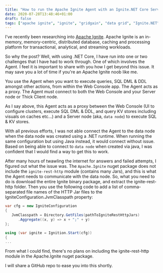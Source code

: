 ```yaml
---
title: "How to run the Apache Ignite Agent with an Ignite.NET Core Server Node"
date: 2020-07-28T13:48:46+01:00
draft: false
tags: ["apache ignite", "ignite", "gridgain", "data grid", "Ignite.NET"]
---
```


I've recently been researching into [Apache Ignite](https://apacheignite-net.readme.io/docs/getting-started).  Apache Ignite is an in-memory, memory-centric, distributed database, caching and processing platform for transactional, analytical, and streaming workloads.  

So why the post?  Well, with using .NET Core, I have run into one or two challenges that I have had to work through.  One of which involves the Agent.  I feel it is important to share with you how I get beyond this issue.  It may save you a lot of time if you're an Apache Ignite noob like me.  

You use the Agent when you want to execute queries, SQL DML & DDL amongst other actions, from within the Web Console app.  The Agent acts as a proxy.  The Agent must connect to both the Web Console and your Server node or Thick Client node.

As I say above, this Agent acts as a proxy between the Web Console (UI to configure clusters, execute SQL DML & DDL, and query KV stores including visuals on caches etc…) and a Server node (aka, `data node`) to execute SQL & KV stores.

With all previous efforts, I was not able connect the Agent to the data node when the data node was created using a .NET runtime.  When running the same configuration but using Java instead, it would connect without issue.  Based on being able to connect to `data node` when created via java, I was confident that I would find a way to get this to work.

After many hours of twawling the internet for answers and failed attempts, I figured out what the issue was.  The `Apache.Ignite` nuget package does not include the `ignite-rest-http` module (contains many Jars), and this is what the Agent needs to communicate with the data node.  So, what you need to do is download the entire Ignite binary package, and extract the ignite-rest-http folder.  Then you use the following code to add a list of comma-separated file names of the HTTP Jar files to the IgniteConfiguration.JvmClasspath property:

```csharp
var cfg = new IgniteConfiguration
{
   JvmClasspath = Directory.GetFiles(pathToIgniteRestHttpJars)
      .Aggregate((x, y) => x + ";" + y)
};

using (var ignite = Ignition.Start(cfg))
{
...
```

From what I could find, there's no plans on including the ignite-rest-http module in the Apache.Ignite nuget package.

I will share a GitHub repo to ease you into this shortly.